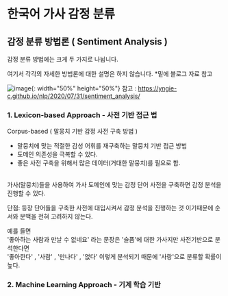# 한국어 가사 감정 분류

## 감정 분류 방법론 ( Sentiment Analysis )
감정 분류 방법에는 크게 두 가지로 나뉩니다.

여기서 각각의 자세한 방법론에 대한 설명은 하지 않습니다. *밑에 블로그 자료 참고

![image](https://user-images.githubusercontent.com/23625693/126761530-eb7c29a9-2007-44b9-8f19-5bb3212b4699.png){: width="50%" height="50%"}
참고 : https://yngie-c.github.io/nlp/2020/07/31/sentiment_analysis/ 
 

### 1. Lexicon-based Approach - 사전 기반 접근 법 

Corpus-based ( 말뭉치 기반 감정 사전 구축 방법 )
 - 말뭉치에 맞는 적절한 감성 어휘를 재구축하는 말뭉치 기반 접근 방법
 - 도메인 의존성을 극복할 수 있다.
 - 좋은 사전 구축을 위해서 많은 데이터(거대한 말뭉치)를 필요로 함.
<br>
가사(말뭉치)들을 사용하여 가사 도메인에 맞는 감정 단어 사전을 구축하면 감정 분석을 진행할 수 있다.<br>

단점: 등장 단어들을 구축한 사전에 대입시켜서 감정 분석을 진행하는 것 이기때문에 순서와 문맥을 전혀 고려하지 않는다.<br>

예를 들면 <br> 
'좋아하는 사람과 만날 수 없네요' 라는 문장은 '슬픔'에 대한 가사지만 사전기반으로 분석한다면<br>
'좋아한다' , '사람' , '만나다' , '없다' 이렇게 분석되기 때문에 '사랑'으로 분류할 확률이 높다.<br>

### 2. Machine Learning Approach - 기계 학습 기반 
